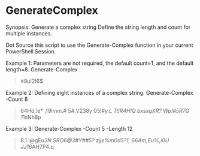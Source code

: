 # GenerateComplex
Synopsis:
Generate a complex string
Define the string length and count for multiple instances.

Dot Source this script to use the Generate-Complex function in your current PowerShell Session.

Example 1: Parameters are not required, the default count=1, and the default length=8.
Generate-Complex
> #9u!2I6$

Example 2: Defining eight instances of a complex string.
Generate-Complex -Count 8
> 64Hd,!e*
> ,f9lmm.#
> 5#.V238y
> 05!#*y.L
> Tt!R4H!Q
> bxsxqXR?
> Wp!#5R7G
> 1*1sNh8p

Example 3:
Generate-Complex -Count 5 -Length 12
> 8.1.l@gEu*3N
> SRO6@3#Y##5?
> zjje%m0d5?1,
> 66Am,Eu%,i0U
> JJ16*AH7P4.q

